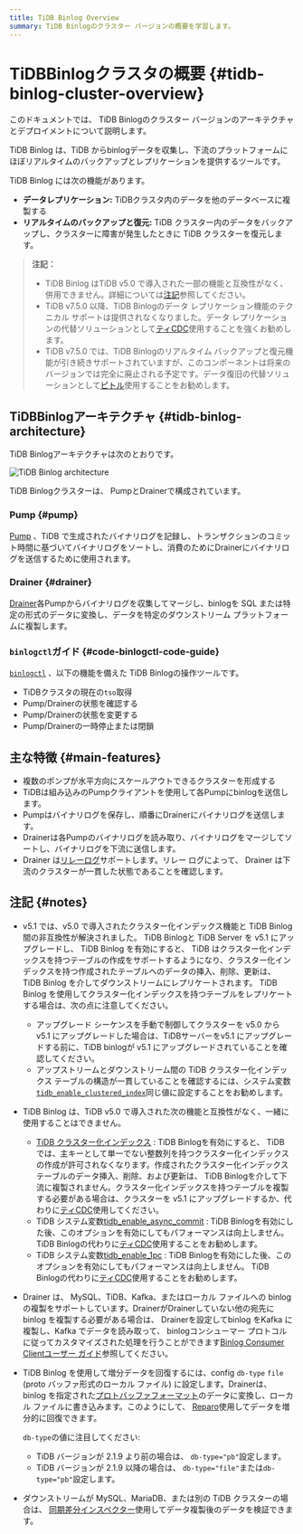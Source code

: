 ```yaml
---
title: TiDB Binlog Overview
summary: TiDB Binlogのクラスター バージョンの概要を学習します。
---
```


# TiDBBinlogクラスタの概要 {#tidb-binlog-cluster-overview}

このドキュメントでは、 TiDB Binlogのクラスター バージョンのアーキテクチャとデプロイメントについて説明します。

TiDB Binlog は、TiDB からbinlogデータを収集し、下流のプラットフォームにほぼリアルタイムのバックアップとレプリケーションを提供するツールです。

TiDB Binlog には次の機能があります。

-   **データレプリケーション:** TiDBクラスタ内のデータを他のデータベースに複製する
-   **リアルタイムのバックアップと復元:** TiDB クラスター内のデータをバックアップし、クラスターに障害が発生したときに TiDB クラスターを復元します。

> **注記：**
>
> -   TiDB Binlog はTiDB v5.0 で導入された一部の機能と互換性がなく、併用できません。詳細については[注記](#notes)参照してください。
> -   TiDB v7.5.0 以降、TiDB Binlogのデータ レプリケーション機能のテクニカル サポートは提供されなくなりました。データ レプリケーションの代替ソリューションとして[ティCDC](/ticdc/ticdc-overview.md)使用することを強くお勧めします。
> -   TiDB v7.5.0 では、TiDB Binlogのリアルタイム バックアップと復元機能が引き続きサポートされていますが、このコンポーネントは将来のバージョンでは完全に廃止される予定です。データ復旧の代替ソリューションとして[ピトル](/br/br-pitr-guide.md)使用することをお勧めします。

## TiDBBinlogアーキテクチャ {#tidb-binlog-architecture}

TiDB Binlogアーキテクチャは次のとおりです。

![TiDB Binlog architecture](https://download.pingcap.com/images/docs/tidb-binlog-cluster-architecture.png)

TiDB Binlogクラスターは、 PumpとDrainerで構成されています。

### Pump {#pump}

[Pump](https://github.com/pingcap/tidb-binlog/blob/release-8.1/pump) 、TiDB で生成されたバイナリログを記録し、トランザクションのコミット時間に基づいてバイナリログをソートし、消費のためにDrainerにバイナリログを送信するために使用されます。

### Drainer {#drainer}

[Drainer](https://github.com/pingcap/tidb-binlog/tree/release-8.1/drainer)各Pumpからバイナリログを収集してマージし、binlogを SQL または特定の形式のデータに変換し、データを特定のダウンストリーム プラットフォームに複製します。

### <code>binlogctl</code>ガイド {#code-binlogctl-code-guide}

[`binlogctl`](https://github.com/pingcap/tidb-binlog/tree/release-8.1/binlogctl) 、以下の機能を備えた TiDB Binlogの操作ツールです。

-   TiDBクラスタの現在の`tso`取得
-   Pump/Drainerの状態を確認する
-   Pump/Drainerの状態を変更する
-   Pump/Drainerの一時停止または閉鎖

## 主な特徴 {#main-features}

-   複数のポンプが水平方向にスケールアウトできるクラスターを形成する
-   TiDBは組み込みのPumpクライアントを使用して各Pumpにbinlogを送信します。
-   Pumpはバイナリログを保存し、順番にDrainerにバイナリログを送信します。
-   Drainerは各Pumpのバイナリログを読み取り、バイナリログをマージしてソートし、バイナリログを下流に送信します。
-   Drainer は[リレーログ](/tidb-binlog/tidb-binlog-relay-log.md)サポートします。リレー ログによって、 Drainer は下流のクラスターが一貫した状態であることを確認します。

## 注記 {#notes}

-   v5.1 では、v5.0 で導入されたクラスター化インデックス機能と TiDB Binlog間の非互換性が解決されました。 TiDB Binlogと TiDB Server を v5.1 にアップグレードし、 TiDB Binlog を有効にすると、 TiDB はクラスター化インデックスを持つテーブルの作成をサポートするようになり、クラスター化インデックスを持つ作成されたテーブルへのデータの挿入、削除、更新は、 TiDB Binlog を介してダウンストリームにレプリケートされます。 TiDB Binlog を使用してクラスター化インデックスを持つテーブルをレプリケートする場合は、次の点に注意してください。

    -   アップグレード シーケンスを手動で制御してクラスターを v5.0 から v5.1 にアップグレードした場合は、TiDBサーバーをv5.1 にアップグレードする前に、TiDB binlogが v5.1 にアップグレードされていることを確認してください。
    -   アップストリームとダウンストリーム間の TiDB クラスター化インデックス テーブルの構造が一貫していることを確認するには、システム変数[`tidb_enable_clustered_index`](/system-variables.md#tidb_enable_clustered_index-new-in-v50)同じ値に設定することをお勧めします。

-   TiDB Binlog は、TiDB v5.0 で導入された次の機能と互換性がなく、一緒に使用することはできません。

    -   [TiDB クラスター化インデックス](/clustered-indexes.md#limitations) : TiDB Binlogを有効にすると、 TiDB では、主キーとして単一でない整数列を持つクラスター化インデックスの作成が許可されなくなります。作成されたクラスター化インデックス テーブルのデータ挿入、削除、および更新は、 TiDB Binlogを介して下流に複製されません。クラスター化インデックスを持つテーブルを複製する必要がある場合は、クラスターを v5.1 にアップグレードするか、代わりに[ティCDC](/ticdc/ticdc-overview.md)使用してください。
    -   TiDB システム変数[tidb_enable_async_commit](/system-variables.md#tidb_enable_async_commit-new-in-v50) : TiDB Binlogを有効にした後、このオプションを有効にしてもパフォーマンスは向上しません。 TiDB Binlogの代わりに[ティCDC](/ticdc/ticdc-overview.md)使用することをお勧めします。
    -   TiDB システム変数[tidb_enable_1pc](/system-variables.md#tidb_enable_1pc-new-in-v50) : TiDB Binlogを有効にした後、このオプションを有効にしてもパフォーマンスは向上しません。 TiDB Binlogの代わりに[ティCDC](/ticdc/ticdc-overview.md)使用することをお勧めします。

-   Drainer は、 MySQL、TiDB、Kafka、またはローカル ファイルへの binlog の複製をサポートしています。DrainerがDrainerしていない他の宛先に binlog を複製する必要がある場合は、 Drainerを設定してbinlog をKafka に複製し、Kafka でデータを読み取って、 binlogコンシューマー プロトコルに従ってカスタマイズされた処理を行うことができます[Binlog Consumer Clientユーザー ガイド](/tidb-binlog/binlog-consumer-client.md)参照してください。

-   TiDB Binlog を使用して増分データを回復するには、config `db-type` `file` (proto バッファ形式のローカル ファイル) に設定します。Drainerは、 binlog を指定された[プロトバッファフォーマット](https://github.com/pingcap/tidb-binlog/blob/release-8.1/proto/pb_binlog.proto)のデータに変換し、ローカル ファイルに書き込みます。このようにして、 [Reparo](/tidb-binlog/tidb-binlog-reparo.md)使用してデータを増分的に回復できます。

    `db-type`の値に注目してください:

    -   TiDB バージョンが 2.1.9 より前の場合は、 `db-type="pb"`設定します。
    -   TiDB バージョンが 2.1.9 以降の場合は、 `db-type="file"`または`db-type="pb"`設定します。

-   ダウンストリームが MySQL、MariaDB、または別の TiDB クラスターの場合は、 [同期差分インスペクター](/sync-diff-inspector/sync-diff-inspector-overview.md)使用してデータ複製後のデータを検証できます。
